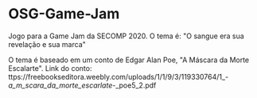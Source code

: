 # OSG-Game-Jam

Jogo para a Game Jam da SECOMP 2020. O tema é: "O sangue era sua revelação e sua marca"

O tema é baseado em um conto de Edgar Alan Poe, "A Máscara da Morte Escalarte". Link do conto: ttps://freebookseditora.weebly.com/uploads/1/1/9/3/119330764/1_-_a_m_scara_da_morte_escarlate_-_poe5_2.pdf 

